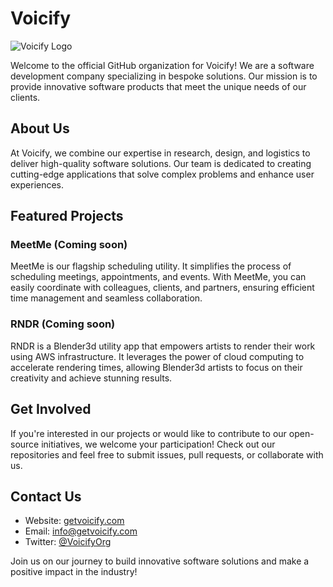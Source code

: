 # Voicify

![Voicify Logo](https://avatars.githubusercontent.com/u/118313940?s=200&v=4)

Welcome to the official GitHub organization for Voicify! We are a software development company specializing in bespoke solutions. Our mission is to provide innovative software products that meet the unique needs of our clients.

## About Us

At Voicify, we combine our expertise in research, design, and logistics to deliver high-quality software solutions. Our team is dedicated to creating cutting-edge applications that solve complex problems and enhance user experiences.

## Featured Projects

### MeetMe (Coming soon)

MeetMe is our flagship scheduling utility. It simplifies the process of scheduling meetings, appointments, and events. With MeetMe, you can easily coordinate with colleagues, clients, and partners, ensuring efficient time management and seamless collaboration.

### RNDR (Coming soon)

RNDR is a Blender3d utility app that empowers artists to render their work using AWS infrastructure. It leverages the power of cloud computing to accelerate rendering times, allowing Blender3d artists to focus on their creativity and achieve stunning results.

## Get Involved

If you're interested in our projects or would like to contribute to our open-source initiatives, we welcome your participation! Check out our repositories and feel free to submit issues, pull requests, or collaborate with us.

## Contact Us

- Website: [getvoicify.com](https://getvoicify.com)
- Email: [info@getvoicify.com](mailto:info@getvoicify.com)
- Twitter: [@VoicifyOrg](https://twitter.com/VoicifyOrg)

Join us on our journey to build innovative software solutions and make a positive impact in the industry!

<!--

**Here are some ideas to get you started:**

🙋‍♀️ A short introduction - what is your organization all about?
🌈 Contribution guidelines - how can the community get involved?
👩‍💻 Useful resources - where can the community find your docs? Is there anything else the community should know?
🍿 Fun facts - what does your team eat for breakfast?
🧙 Remember, you can do mighty things with the power of [Markdown](https://docs.github.com/github/writing-on-github/getting-started-with-writing-and-formatting-on-github/basic-writing-and-formatting-syntax)
-->
